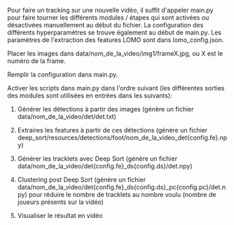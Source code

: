 Pour faire un tracking sur une nouvelle vidéo, il suffit d'appeler main.py pour faire tourner les différents modules / étapes qui sont activées ou désactivées manuellement au début du fichier. La configuration des différents hyperparamètres se trouve également au début de main.py. Les paramètres de l'extraction des features LOMO sont dans lomo_config.json.

Placer les images dans data/nom_de_la_video/img1/frameX.jpg, ou X est le numéro de la frame.

Remplir la configuration dans main.py.

Activer les scripts dans main.py dans l'ordre suivant (les différentes sorties des modules sont utilisées en entrées dans les suivants):


1. Générer les détections à partir des images (génère un fichier data/nom_de_la_video/det/det.txt)


2. Extraires les features à partir de ces détections (génère un fichier deep_sort/resources/detections/foot/nom_de_la_video_det{config.fe}.npy)



3. Générer les tracklets avec Deep Sort (génère un fichier data/nom_de_la_video/det{config.fe}_ds{config.ds}/det.npy)
    
4. Clustering post Deep Sort (génère un fichier data/nom_de_la_video/det{config.fe}_ds{config.ds}_pc{config.pc}/det.npy) pour réduire le nombre de tracklets au nombre voulu (nombre de joueurs présents sur la vidéo)

4. Visualiser le résultat en vidéo
